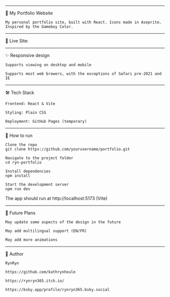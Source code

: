 ___
🌱 My Portfolio Website

    My personal portfolio site, built with React. Icons made in Aseprite. Inspired by the Gameboy Color.

___
🔗 Live Site:

___
✨ Responsive design

    Supports viewing on desktop and mobile

    Supports most web browers, with the exceptions of Safari pre-2021 and IE

___
🛠 Tech Stack

    Frontend: React & Vite

    Styling: Plain CSS

    Deployment: GitHub Pages (temporary)

___
🚀 How to run

    Clone the repo
    git clone https://github.com/yourusername/portfolio.git

    Navigate to the project folder
    cd ryn-portfolio

    Install dependencies
    npm install

    Start the development server
    npm run dev

The app should run at http://localhost:5173 (Vite)

___
📌 Future Plans

    May update some aspects of the design in the future

    May add multilingual support (EN/FR)

    May add more animations

___
💌 Author

    RynRyn

    https://github.com/kathrynhoule

    https://rynryn365.itch.io/

    https://bsky.app/profile/rynryn365.bsky.social